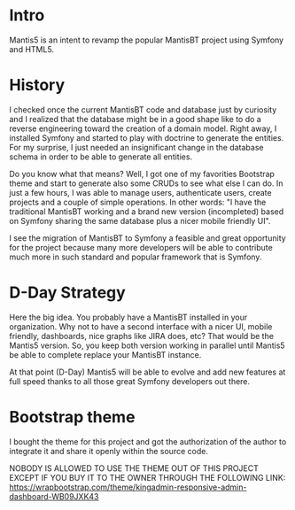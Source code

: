 # Intro
Mantis5 is an intent to revamp the popular MantisBT project using Symfony and HTML5.

# History 
I checked once the current MantisBT code and database just by curiosity and I realized that the database might be in a good shape like to do a reverse engineering toward the creation of a domain model. Right away, I installed Symfony and started to play with doctrine to generate the entities. For my surprise, I just needed an insignificant change in the database schema in order to be able to generate all entities.

Do you know what that means? Well, I got one of my favorities Bootstrap theme and start to generate also some CRUDs to see what else I can do. In just a few hours, I was able to manage users, authenticate users, create projects and a couple of simple operations. In other words: "I have the traditional MantisBT working and a brand new version (incompleted) based on Symfony sharing the same database plus a nicer mobile friendly UI".

I see the migration of MantisBT to Symfony a feasible and great opportunity for the project because many more developers will be able to contribute much more in such standard and popular framework that is Symfony.

# D-Day Strategy
Here the big idea. You probably have a MantisBT installed in your organization. Why not to have a second interface with a nicer UI, mobile friendly, dashboards, nice graphs like JIRA does, etc? That would be the Mantis5 version. So, you keep both version working in parallel until Mantis5 be able to complete replace your MantisBT instance.

At that point (D-Day) Mantis5 will be able to evolve and add new features at full speed thanks to all those great Symfony developers out there.

# Bootstrap theme
I bought the theme for this project and got the authorization of the author to integrate it and share it openly within the source code.

NOBODY IS ALLOWED TO USE THE THEME OUT OF THIS PROJECT EXCEPT IF YOU BUY IT TO THE OWNER THROUGH THE FOLLOWING LINK:  
https://wrapbootstrap.com/theme/kingadmin-responsive-admin-dashboard-WB09JXK43

